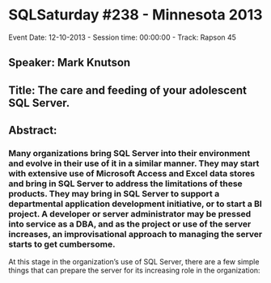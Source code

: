 # SQLSaturday #238 - Minnesota 2013
Event Date: 12-10-2013 - Session time: 00:00:00 - Track: Rapson 45
## Speaker: Mark Knutson
## Title: The care and feeding of your adolescent SQL Server.
## Abstract:
### Many organizations bring SQL Server into their environment and evolve in their use of it in a similar manner. They may start with extensive use of Microsoft Access and Excel data stores and bring in SQL Server to address the limitations of these products. They may bring in SQL Server to support a departmental application development initiative, or to start a BI project. A developer or server administrator may be pressed into service as a DBA, and as the project or use of the server increases, an improvisational approach to managing the server starts to get cumbersome.
At this stage in the organization’s use of SQL Server, there are a few simple things that can prepare the server for its increasing role in the organization:

